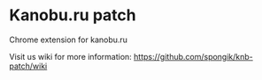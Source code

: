 Kanobu.ru patch
=========

Chrome extension for kanobu.ru

Visit us wiki for more information:
https://github.com/spongik/knb-patch/wiki

